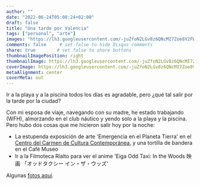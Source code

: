 ```yaml
---
author: ""
date: "2022-06-24T05:00:24+02:00"
draft: false
title: "Una tarde por Valencia"
tags: ["personal", "arte"]
images: "https://lh3.googleusercontent.com/-juZfoN2LGv8z6QNcMI7Zoe8V2FWIcy3I1VFYDE9P1uM_xKC1EJgH-5fDPtesEVOBpBrSNG2RmMnVjIY6It7mB6zBhRVXlJNNOZYTwsHV1GmDLs7zLTEpD6MUJ31J2SmW9Y5XRmgb1U=w2400"
comments: false     # set false to hide Disqus comments
share: true        # set false to share buttons
thumbnailImagePosition: right
thumbnailImage: https://lh3.googleusercontent.com/-juZfoN2LGv8z6QNcMI7Zoe8V2FWIcy3I1VFYDE9P1uM_xKC1EJgH-5fDPtesEVOBpBrSNG2RmMnVjIY6It7mB6zBhRVXlJNNOZYTwsHV1GmDLs7zLTEpD6MUJ31J2SmW9Y5XRmgb1U=w2400
coverImage: https://lh3.googleusercontent.com/-juZfoN2LGv8z6QNcMI7Zoe8V2FWIcy3I1VFYDE9P1uM_xKC1EJgH-5fDPtesEVOBpBrSNG2RmMnVjIY6It7mB6zBhRVXlJNNOZYTwsHV1GmDLs7zLTEpD6MUJ31J2SmW9Y5XRmgb1U=w2400
metaAlignment: center
coverMeta: out
---
```


Ir a la playa y a la piscina todos los días es agradable, pero ¿qué tal salir por la tarde por la ciudad?

<!--more-->

Con mi esposa de viaje, navegando con su madre, he estado trabajando (WFH), almorzando en el club náutico y yendo solo a la playa y la piscina. Pero hubo dos cosas que me hicieron salir hoy por la noche:

* La estupenda exposición de arte 'Emergencia en el Planeta Tierra' en el [Centro del Carmen de Cultura Contemporánea](https://www.consorcimuseus.gva.es/centro-del-carmen/), y una tortilla de bandera en el Café Museo
* Ir a la Filmoteca Rialto para ver el anime 'Eiga Odd Taxi: In the Woods 映画 「オッドタクシー イン・ザ・ウッズ'

Algunas [fotos aquí](https://photos.app.goo.gl/whPMM1a1dKoiELdt6).